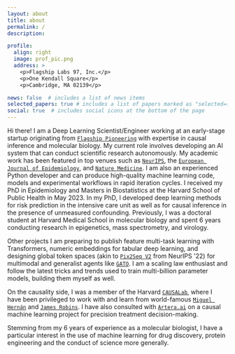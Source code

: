 ```yaml
---
layout: about
title: about
permalink: /
description: 

profile:
  align: right
  image: prof_pic.png
  address: >
    <p>Flagship Labs 97, Inc.</p>
    <p>One Kendall Square</p>
    <p>Cambridge, MA 02139</p>

news: false  # includes a list of news items
selected_papers: true # includes a list of papers marked as "selected={true}"
social: true  # includes social icons at the bottom of the page
---
```


Hi there! I am a Deep Learning Scientist/Engineer working at an early-stage startup originating from <a href="https://www.flagshippioneering.com/companies?status=current">`Flagship Pioneering`</a> with expertise in causal inference and molecular biology. My current role involves developing an AI system that can conduct scientific research autonomously. My academic work has been featured in top venues such as <a href="https://arxiv.org/abs/2205.09824">`NeurIPS`</a>, the <a href="https://pubmed.ncbi.nlm.nih.gov/35792990/">`European Journal of Epidemiology`</a>, and <a href="https://pubmed.ncbi.nlm.nih.gov/25894825/">`Nature Medicine`</a>. I am also an experienced Python developer and can produce high-quality machine learning code, models and experimental workflows in rapid iteration cycles. I received my PhD in Epidemiology and Masters in Biostatistics at the Harvard School of Public Health in May 2023. In my PhD, I developed deep learning methods for risk prediction in the intensive care unit as well as for causal inference in the presence of unmeasured confounding. Previously, I was a doctoral student at Harvard Medical School in molecular biology and spent 6 years conducting research in epigenetics, mass spectrometry, and virology.

<!-- I am a PhD candidate at Harvard University in the <a href="https://www.hsph.harvard.edu/epidemiology/">`Department of Epidemiology`</a> advised by <a href="http://beamlab.org/">`Andrew Beam`</a>. 
Broadly speaking, I do medical deep learning and causal inference research. For example, I have trained Transformers on electronic health records, which can be later fine-tuned on downstream tasks such as in-hospital mortality prediction in the intensive care unit. I have also developed a novel way to adjust for unmeasured confounding by adapting the <a href="https://arxiv.org/abs/2009.10982">`proximal inference framework`</a> to work with neural networks. -->

Other projects I am preparing to publish feature multi-task learning with Transformers, numeric embeddings for tabular deep learning, and designing global token spaces (akin to <a href="https://nips.cc/virtual/2022/poster/53258"> `Pix2Seq V2`</a> from NeurIPS '22) for multimodal and generalist agents like <a href="https://www.deepmind.com/publications/a-generalist-agent">`GATO`</a>. I am a scaling law enthusiast and follow the latest tricks and trends used to train multi-billion parameter models, building them myself as well.

On the causality side, I was a member of the Harvard <a href="https://causalab.sph.harvard.edu/">`CAUSALab`</a>, where I have been privileged to work with and learn from world-famous <a href="https://twitter.com/_miguelhernan">`Miguel Hernán`</a> and <a href="https://scholar.google.com/citations?user=RKGsk9cAAAAJ&hl=en">`James Robins`</a>. I have also consulted with <a href="https://artera.ai/">`Artera.ai`</a> on a causal machine learning project for precision treatment decision-making.

Stemming from my 6 years of experience as a molecular biologist, I have a particular interest in the use of machine learning for drug discovery, protein engineering and the conduct of science more generally.

<!-- interested in, what I may dare to call, the future of Artificial Intelligence. 

What does this have to do with Epidemiology? As many people have said before me, this future necessarily involves causality. And causality is the language of Epidemiology. Similarly, robust AI promises to have far-reaching consequences for our healthcare systems, and thus, for public health.

I do not subscribe to a single discipline, but rather deliberately maintain an eclectic focus, in search of big ideas from all domains. My background training is in biochemistry, molecular biology, and epidemiology, whereas I am mostly self-taught in mathematics, computer science, and statistics.   -->